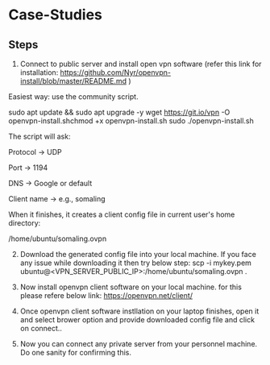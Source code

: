 # Case-Studies

## Steps
1) Connect to public server and install open vpn software 
(refer this link for installation: https://github.com/Nyr/openvpn-install/blob/master/README.md )

Easiest way: use the community script.

sudo apt update && sudo apt upgrade -y
wget https://git.io/vpn -O openvpn-install.shchmod +x openvpn-install.sh
sudo ./openvpn-install.sh

The script will ask:

Protocol → UDP

Port → 1194

DNS → Google or default

Client name → e.g., somaling

When it finishes, it creates a client config file in current user's home directory:

/home/ubuntu/somaling.ovpn

2) Download the generated config file into your local machine.
If you face any issue while downloading it then try below step:
scp -i mykey.pem ubuntu@<VPN_SERVER_PUBLIC_IP>:/home/ubuntu/somaling.ovpn .

 

3) Now install openvpn client software  on your local machine. for this please refere below link:
https://openvpn.net/client/

4) Once openvpn client software instllation on your laptop finishes, open it and select brower option and provide downloaded config file and click on connect..

5) Now you can connect any private server from your personnel machine. Do one sanity for confirming this.
